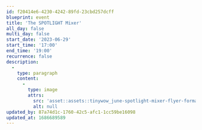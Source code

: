 ```yaml
---
id: f20414e6-4230-4242-89fd-23cbd257dcff
blueprint: event
title: 'The SPOTLIGHT Mixer'
all_day: false
multi_day: false
start_date: '2023-06-29'
start_time: '17:00'
end_time: '19:00'
recurrence: false
description:
  -
    type: paragraph
    content:
      -
        type: image
        attrs:
          src: 'asset::assets::tinywow_june-spotlight-mixer-flyer-formal_26496820_1.jpg'
          alt: null
updated_by: 87a74d1c-1760-42c5-afc1-1cc59be16098
updated_at: 1686689589
---
```

